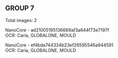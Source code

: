 ## GROUP 7
Total images: 2  

NanoCore - ad21005195136669af3a644f73e7197f  
OCR: Caria, GLOBALONE, MOULD  

NanoCore - ef4bda744334b23ef26595546a944591  
OCR: Caria, GLOBALONE, MOULD  


